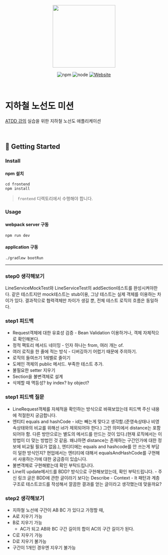 <p align="center">
    <img width="200px;" src="https://raw.githubusercontent.com/woowacourse/atdd-subway-admin-frontend/master/images/main_logo.png"/>
</p>
<p align="center">
  <img alt="npm" src="https://img.shields.io/badge/npm-6.14.15-blue">
  <img alt="node" src="https://img.shields.io/badge/node-14.18.2-blue">
  <a href="https://edu.nextstep.camp/c/R89PYi5H" alt="nextstep atdd">
    <img alt="Website" src="https://img.shields.io/website?url=https%3A%2F%2Fedu.nextstep.camp%2Fc%2FR89PYi5H">
  </a>
</p>

<br>

# 지하철 노선도 미션
[ATDD 강의](https://edu.nextstep.camp/c/R89PYi5H) 실습을 위한 지하철 노선도 애플리케이션

<br>

## 🚀 Getting Started

### Install
#### npm 설치
```
cd frontend
npm install
```
> `frontend` 디렉토리에서 수행해야 합니다.

### Usage
#### webpack server 구동
```
npm run dev
```
#### application 구동
```
./gradlew bootRun
```

---
### step0 생각해보기
LineServiceMockTest와 LineServiceTest의 addSection테스트를 완성시켜야한다.
같은 테스트지만 mock테스트는 stub이용, 그냥 테스트는 실제 객체를 이용하는 차이가 있다.
결과적으로 협력객체만 차이가 생길 뿐, 전체 테스트 로직의 흐름은 동일하다.

### step1 피드백
- Request객체에 대한 유효성 검증 - Bean Validation 이용하거나, 객체 자체적으로 확인해본다.
- 정적 팩토리 메서드 네이밍 - 인자 하나는 from, 여러 개는 of.
- 여러 로직을 한 줄에 적는 방식 - 디버깅하기 어렵기 때문에 주의하기.
- 로직의 들여쓰기 1레벨로 줄이기
- 도메인 객체의 public 메서드. 부족한 테스트 추가.
- 불필요한 setter 지우기
- Section을 불변객체로 설계
- 삭제할 때 멱등성? by index? by object?

### step1 피드백 질문
- LineRequest객체를 자체적을 확인하는 방식으로 바꿔보았는데 피드백 주신 내용에 적절한지 궁금합니다.
- 엔티티 equals and hashCode - id는 빼는게 맞다고 생각함.(준영속상태나 비영속상태와의 비교를 위해선 id가 제외되어야 한다.) 그런 의미에서 distance는 포함되어야 함. 다른 방안으로는 별도의 메서드를 만드는 것이 있다.(현재 로직에서는 이 방법이 더 맞는 방법인 것 같음. 왜냐하면 distance는 존재하는 구간인가에 대한 정보에 비교될 필요가 없음.), 엔티티에는 equals and hashcode를 안 쓰는게 부담이 덜한 방식인지? 현업에서는 엔티티에 대해서 equalsAndHashCode를 구현해서 사용하는가에 대한 궁금증이 있습니다.
- 불변객체로 구현해봤는데 확인 부탁드립니다.
- Line의 update메서드를 BDD? 방식으로 구현해보았는데, 확인 부탁드립니다. - 주신 링크 글은 BDD에 관한 글이라기 보다는 Describe - Context - It 패턴과 계층구조로 테스트코드를 작성해서 깔끔한 결과를 얻는 글이라고 생각했는데 맞을까요?

### step2 생각해보기
- 지하철 노선에 구간이 AB BC 가 있다고 가정할 때,
- A로 지우기 가능
- B로 지우기 가능
  - AC가 되고 AB와 BC 구간 길이의 합이 AC의 구간 길이가 된다.
- C로 지우기 가능
- D로 지우기 불가능
- 구간이 1개인 경우엔 지우기 불가능